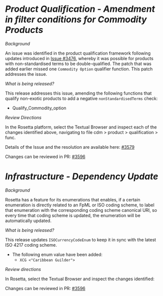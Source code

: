 # _Product Qualification - Amendment in filter conditions for Commodity Products_

_Background_

An issue was identified in the product qualification framework following updates introduced in [Issue #3476](https://github.com/finos/common-domain-model/issues/3476), whereby it was possible for products with non-standardised terms to be double-qualified. The patch that was added earlier missed one `Commodity Option` qualifier function. This patch addresses the issue. 

_What is being released?_

This release addresses this issue, amending the following functions that qualify non-exotic products to add a negative `nonStandardisedTerms` check:

* Qualify_Commodity_option

_Review Directions_

In the Rosetta platform, select the Textual Browser and inspect each of the changes identified above, navigating to file cdm > product > qualification > func.

Details of the Issue and the resolution are available here: [#3579](https://github.com/finos/common-domain-model/issues/3579)

Changes can be reviewed in PR: [#3596](https://github.com/finos/common-domain-model/pull/3596)

# _Infrastructure - Dependency Update_

_Background_

Rosetta has a feature for its enumerations that enables, if a certain enumeration is directly related to an FpML or ISO coding scheme, to label that enumeration with the corresponding coding scheme canonical URI, so every time that coding scheme is updated, the enumeration will be automatically updated.

_What is being released?_

This release updates `ISOCurrencyCodeEnum` to keep it in sync with the latest ISO 4217 coding scheme.
- The following enum value have been added:
    - `XCG <"Caribbean Guilder">`

_Review directions_

In Rosetta, select the Textual Browser and inspect the changes identified:

Changes can be reviewed in PR: [#3596](https://github.com/finos/common-domain-model/pull/3596)
